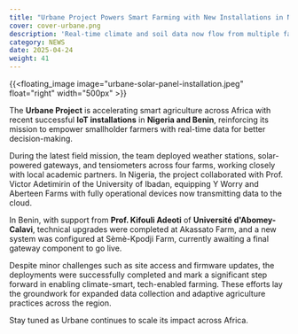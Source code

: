 ```yaml
---
title: "Urbane Project Powers Smart Farming with New Installations in Nigeria and Benin"
cover: cover-urbane.png
description: 'Real-time climate and soil data now flow from multiple farms, boosting data-driven agriculture for smallholder farmers in West Africa'
category: NEWS
date: 2025-04-24
weight: 41
---
```

{{<floating_image image="urbane-solar-panel-installation.jpeg" float="right" width="500px" >}}

The **Urbane Project** is accelerating smart agriculture across Africa with recent successful **IoT installations** in **Nigeria and Benin**, reinforcing its mission to empower smallholder farmers with real-time data for better decision-making.

During the latest field mission, the team deployed weather stations, solar-powered gateways, and tensiometers across four farms, working closely with local academic partners. In Nigeria, the project collaborated with Prof. Victor Adetimirin of the University of Ibadan, equipping Y Worry and Aberteen Farms with fully operational devices now transmitting data to the cloud.

In Benin, with support from **Prof. Kifouli Adeoti** of **Université d'Abomey-Calavi**, technical upgrades were completed at Akassato Farm, and a new system was configured at Sèmè-Kpodji Farm, currently awaiting a final gateway component to go live.

Despite minor challenges such as site access and firmware updates, the deployments were successfully completed and mark a significant step forward in enabling climate-smart, tech-enabled farming. These efforts lay the groundwork for expanded data collection and adaptive agriculture practices across the region.

Stay tuned as Urbane continues to scale its impact across Africa.
